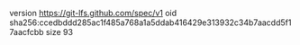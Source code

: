 version https://git-lfs.github.com/spec/v1
oid sha256:ccedbddd285ac1f485a768a1a5ddab416429e313932c34b7aacdd5f17aacfcbb
size 93
